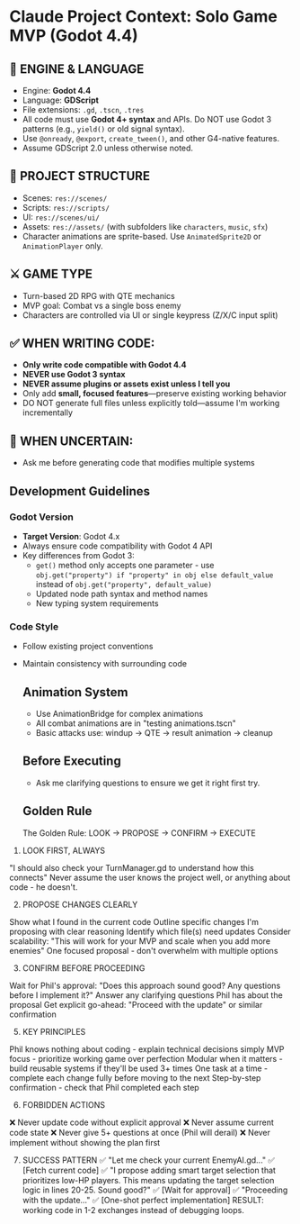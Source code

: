 # Claude Project Context: Solo Game MVP (Godot 4.4)

## 🧱 ENGINE & LANGUAGE
- Engine: **Godot 4.4**
- Language: **GDScript**
- File extensions: `.gd`, `.tscn`, `.tres`
- All code must use **Godot 4+ syntax** and APIs. Do NOT use Godot 3 patterns (e.g., `yield()` or old signal syntax).
- Use `@onready`, `@export`, `create_tween()`, and other G4-native features.
- Assume GDScript 2.0 unless otherwise noted.

## 🧭 PROJECT STRUCTURE
- Scenes: `res://scenes/`
- Scripts: `res://scripts/`
- UI: `res://scenes/ui/`
- Assets: `res://assets/` (with subfolders like `characters`, `music`, `sfx`)
- Character animations are sprite-based. Use `AnimatedSprite2D` or `AnimationPlayer` only.

## ⚔️ GAME TYPE
- Turn-based 2D RPG with QTE mechanics
- MVP goal: Combat vs a single boss enemy
- Characters are controlled via UI or single keypress (Z/X/C input split)

## ✅ WHEN WRITING CODE:
- **Only write code compatible with Godot 4.4**
- **NEVER use Godot 3 syntax**
- **NEVER assume plugins or assets exist unless I tell you**
- Only add **small, focused features**—preserve existing working behavior
- DO NOT generate full files unless explicitly told—assume I'm working incrementally

## 🧠 WHEN UNCERTAIN:
- Ask me before generating code that modifies multiple systems

## Development Guidelines

### Godot Version
- **Target Version**: Godot 4.x
- Always ensure code compatibility with Godot 4 API
- Key differences from Godot 3:
  - `get()` method only accepts one parameter - use `obj.get("property") if "property" in obj else default_value` instead of `obj.get("property", default_value)`
  - Updated node path syntax and method names
  - New typing system requirements

### Code Style
- Follow existing project conventions
- Maintain consistency with surrounding code


  ## Animation System
  - Use AnimationBridge for complex animations
  - All combat animations are in "testing animations.tscn"
  - Basic attacks use: windup → QTE → result animation → cleanup

  ## Before Executing 
  - Ask me clarifying questions to ensure we get it right first try. 


  ## Golden Rule
  The Golden Rule: LOOK → PROPOSE → CONFIRM → EXECUTE
1. LOOK FIRST, ALWAYS

"I should also check your TurnManager.gd to understand how this connects"
Never assume the user knows the project well, or anything about code - he doesn't.

2. PROPOSE CHANGES CLEARLY

Show what I found in the current code
Outline specific changes I'm proposing with clear reasoning
Identify which file(s) need updates
Consider scalability: "This will work for your MVP and scale when you add more enemies"
One focused proposal - don't overwhelm with multiple options

3. CONFIRM BEFORE PROCEEDING

Wait for Phil's approval: "Does this approach sound good? Any questions before I implement it?"
Answer any clarifying questions Phil has about the proposal
Get explicit go-ahead: "Proceed with the update" or similar confirmation


5. KEY PRINCIPLES

Phil knows nothing about coding - explain technical decisions simply
MVP focus - prioritize working game over perfection
Modular when it matters - build reusable systems if they'll be used 3+ times
One task at a time - complete each change fully before moving to the next
Step-by-step confirmation - check that Phil completed each step

6. FORBIDDEN ACTIONS

❌ Never update code without explicit approval
❌ Never assume current code state
❌ Never give 5+ questions at once (Phil will derail)
❌ Never implement without showing the plan first


7. SUCCESS PATTERN
✅ "Let me check your current EnemyAI.gd..."
✅ [Fetch current code]
✅ "I propose adding smart target selection that prioritizes low-HP players. This means updating the target selection logic in lines 20-25. Sound good?"
✅ [Wait for approval]
✅ "Proceeding with the update..."
✅ [One-shot perfect implementation]
RESULT: working code in 1-2 exchanges instead of debugging loops.